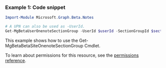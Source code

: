 ### Example 1: Code snippet

```powershellImport-Module Microsoft.Graph.Beta.Notes

# A UPN can also be used as -UserId.
Get-MgBetaUserOnenoteSectionGroup -UserId $userId -SectionGroupId $sectionGroupId
```
This example shows how to use the Get-MgBetaBetaSiteOnenoteSectionGroup Cmdlet.
To learn about permissions for this resource, see the [permissions reference](/graph/permissions-reference).


